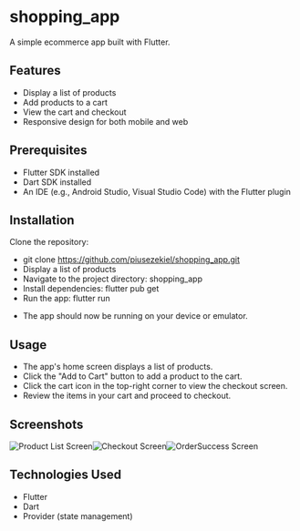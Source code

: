 # shopping_app
A simple ecommerce app built with Flutter.

## Features
- Display a list of products
- Add products to a cart
- View the cart and checkout
- Responsive design for both mobile and web
## Prerequisites
- Flutter SDK installed
- Dart SDK installed
- An IDE (e.g., Android Studio, Visual Studio Code) with the Flutter plugin
## Installation
Clone the repository:
- git clone https://github.com/piusezekiel/shopping_app.git	
- Display a list of products
- Navigate to the project directory: shopping_app
- Install dependencies: flutter pub get
- Run the app: flutter run
* The app should now be running on your device or emulator.

## Usage
* The app's home screen displays a list of products.
* Click the "Add to Cart" button to add a product to the cart.
* Click the cart icon in the top-right corner to view the checkout screen.
* Review the items in your cart and proceed to checkout.

## Screenshots
![Product List Screen](products.png)![Checkout Screen](checkout.png)![OrderSuccess Screen](order_success.png)

## Technologies Used
- Flutter
- Dart
- Provider (state management)
